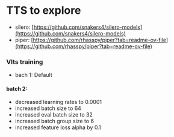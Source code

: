 # TTS to explore

- silero: [https://github.com/snakers4/silero-models](https://github.com/snakers4/silero-models)
- piper: [https://github.com/rhasspy/piper?tab=readme-ov-file](https://github.com/rhasspy/piper?tab=readme-ov-file)



### VIts training

- bach 1: Default

#### batch 2:
- decreased learning rates to 0.0001
- increased batch size to 64
- increased eval batch size to 32
- increased batch group size to 6
- increased feature loss alpha by 0.1
